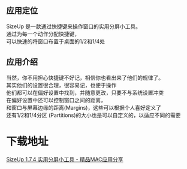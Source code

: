 ## 应用定位
SizeUp 是一款通过快捷键来操作窗口的实用分屏小工具。  
通过为每一个动作分配快捷键，  
可以快速的将窗口布置于桌面的1/2和1/4处

## 应用介绍

当然，你不用担心快捷键不好记，相信你也看出来了他们的规律了。  
其实他们的设置很合理，很容易记，也便于操作  
他们都可以在偏好设置中找到，并随意更改，只要不与系统设置冲突  
在偏好设置中还可以控制窗口之间的距离，  
和窗口与屏幕边缘的距离(Margins)，这些可以根据个人喜好定义了  
还有1/2和1/4分区 (Partitions)的大小也是可以自定义的，以适应不同的需要
# 下载地址
[SizeUp 1.7.4 实用分屏小工具 - 精品MAC应用分享](https://xclient.info/s/sizeup.html)
